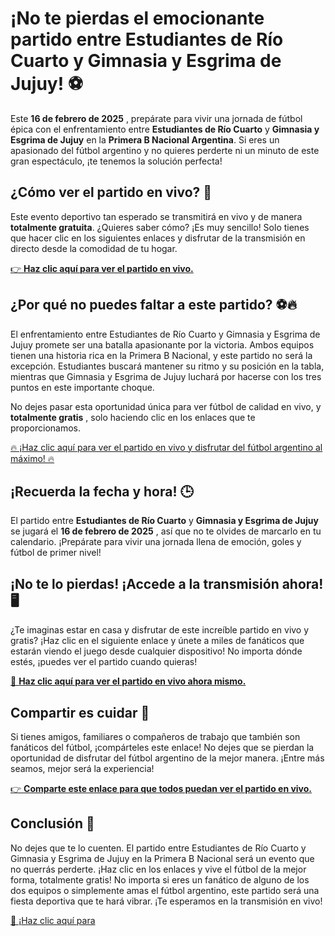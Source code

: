 # ¡No te pierdas el emocionante partido entre Estudiantes de Río Cuarto y Gimnasia y Esgrima de Jujuy! ⚽

Este **16 de febrero de 2025** , prepárate para vivir una jornada de fútbol épica con el enfrentamiento entre **Estudiantes de Río Cuarto** y **Gimnasia y Esgrima de Jujuy** en la **Primera B Nacional Argentina**. Si eres un apasionado del fútbol argentino y no quieres perderte ni un minuto de este gran espectáculo, ¡te tenemos la solución perfecta!

## ¿Cómo ver el partido en vivo? 🎥

Este evento deportivo tan esperado se transmitirá en vivo y de manera **totalmente gratuita**. ¿Quieres saber cómo? ¡Es muy sencillo! Solo tienes que hacer clic en los siguientes enlaces y disfrutar de la transmisión en directo desde la comodidad de tu hogar.

[👉 **Haz clic aquí para ver el partido en vivo.**](https://tinyurl.com/livestreamfreeo?st=Estudiantes+de+R%C3%ADo+Cuarto+vs+Gimnasia+y+Esgrima+de+Jujuy&si=gh)

## ¿Por qué no puedes faltar a este partido? ⚽🔥

El enfrentamiento entre Estudiantes de Río Cuarto y Gimnasia y Esgrima de Jujuy promete ser una batalla apasionante por la victoria. Ambos equipos tienen una historia rica en la Primera B Nacional, y este partido no será la excepción. Estudiantes buscará mantener su ritmo y su posición en la tabla, mientras que Gimnasia y Esgrima de Jujuy luchará por hacerse con los tres puntos en este importante choque.

No dejes pasar esta oportunidad única para ver fútbol de calidad en vivo, y **totalmente gratis** , solo haciendo clic en los enlaces que te proporcionamos.

[🔥 ¡Haz clic aquí para ver el partido en vivo y disfrutar del fútbol argentino al máximo! 🔥](https://tinyurl.com/livestreamfreeo?st=Estudiantes+de+R%C3%ADo+Cuarto+vs+Gimnasia+y+Esgrima+de+Jujuy&si=gh)

## ¡Recuerda la fecha y hora! 🕒

El partido entre **Estudiantes de Río Cuarto** y **Gimnasia y Esgrima de Jujuy** se jugará el **16 de febrero de 2025** , así que no te olvides de marcarlo en tu calendario. ¡Prepárate para vivir una jornada llena de emoción, goles y fútbol de primer nivel!

## ¡No te lo pierdas! ¡Accede a la transmisión ahora! 🖥️

¿Te imaginas estar en casa y disfrutar de este increíble partido en vivo y gratis? ¡Haz clic en el siguiente enlace y únete a miles de fanáticos que estarán viendo el juego desde cualquier dispositivo! No importa dónde estés, ¡puedes ver el partido cuando quieras!

[🚨 **Haz clic aquí para ver el partido en vivo ahora mismo.**](https://tinyurl.com/livestreamfreeo?st=Estudiantes+de+R%C3%ADo+Cuarto+vs+Gimnasia+y+Esgrima+de+Jujuy&si=gh)

## Compartir es cuidar 💬

Si tienes amigos, familiares o compañeros de trabajo que también son fanáticos del fútbol, ¡compárteles este enlace! No dejes que se pierdan la oportunidad de disfrutar del fútbol argentino de la mejor manera. ¡Entre más seamos, mejor será la experiencia!

[👉 **Comparte este enlace para que todos puedan ver el partido en vivo.**](https://tinyurl.com/livestreamfreeo?st=Estudiantes+de+R%C3%ADo+Cuarto+vs+Gimnasia+y+Esgrima+de+Jujuy&si=gh)

## Conclusión 📣

No dejes que te lo cuenten. El partido entre Estudiantes de Río Cuarto y Gimnasia y Esgrima de Jujuy en la Primera B Nacional será un evento que no querrás perderte. ¡Haz clic en los enlaces y vive el fútbol de la mejor forma, totalmente gratis! No importa si eres un fanático de alguno de los dos equipos o simplemente amas el fútbol argentino, este partido será una fiesta deportiva que te hará vibrar. ¡Te esperamos en la transmisión en vivo!

[🎉 ¡Haz clic aquí para](https://tinyurl.com/livestreamfreeo?st=Estudiantes+de+R%C3%ADo+Cuarto+vs+Gimnasia+y+Esgrima+de+Jujuy&si=gh)
